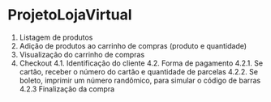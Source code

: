 # ProjetoLojaVirtual

1. Listagem de produtos
2. Adição de produtos ao carrinho de compras (produto e quantidade)
3. Visualização do carrinho de compras
4. Checkout
 4.1. Identificação do cliente
 4.2. Forma de pagamento
 4.2.1. Se cartão, receber o número do cartão e quantidade de parcelas
 4.2.2. Se boleto, imprimir um número randômico, para simular o código de barras
 4.2.3 Finalização da compra
